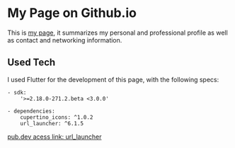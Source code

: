 # My Page on Github.io

This is [my page](https://filipecard.github.io/my_page/#/), it summarizes my personal and professional profile as well as contact and networking information.

## Used Tech 

I used Flutter for the development of this page, with the following specs:

    - sdk: 
        '>=2.18.0-271.2.beta <3.0.0'

    - dependencies:
        cupertino_icons: ^1.0.2
        url_launcher: ^6.1.5

    
[pub.dev acess link:  url_launcher ](https://pub.dev/packages/url_launcher)

